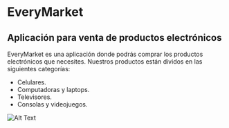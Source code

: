 # EveryMarket
## Aplicación para venta de productos electrónicos 

EveryMarket es una aplicación donde podrás comprar los productos electrónicos que necesites. Nuestros productos están dividos en las siguientes categorías:
- Celulares.
- Computadoras y laptops.
- Televisores.
- Consolas y videojuegos.

![Alt Text](app-exposition.gif)